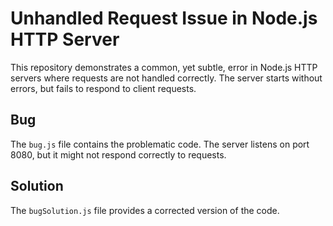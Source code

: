 # Unhandled Request Issue in Node.js HTTP Server

This repository demonstrates a common, yet subtle, error in Node.js HTTP servers where requests are not handled correctly.  The server starts without errors, but fails to respond to client requests.

## Bug

The `bug.js` file contains the problematic code. The server listens on port 8080, but it might not respond correctly to requests. 

## Solution

The `bugSolution.js` file provides a corrected version of the code.